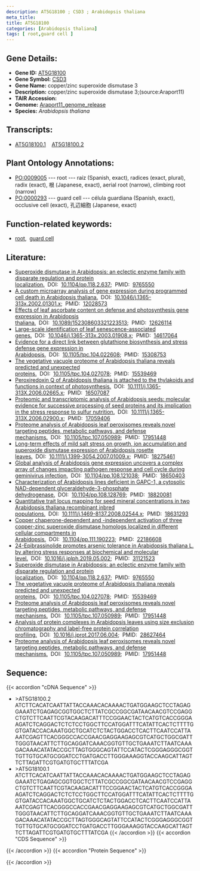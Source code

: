 ```yaml
---
description: AT5G18100 ; CSD3 ; Arabidopsis thaliana
meta_title:
title: AT5G18100
categories: [Arabidopsis thaliana]
tags: [ root,guard cell ]
---
```


## Gene Details:
- **Gene ID:** [AT5G18100](https://www.arabidopsis.org/locus?name=AT5G18100)
- **Gene Symbol:** <u>CSD3</u>
- **Gene Name:** copper/zinc superoxide dismutase 3
- **Description:**   copper/zinc superoxide dismutase 3;(source:Araport11)
- **TAIR Accession:** 
- **Genome:** [Araport11_genome_release](https://www.arabidopsis.org/download/list?dir=Genes%2FAraport11_genome_release)
- **Species:** *Arabidopsis thaliana*

## Transcripts:
   -  [AT5G18100.1](https://www.arabidopsis.org/gene?name=AT5G18100.1)&nbsp;&nbsp;&nbsp;&nbsp;[AT5G18100.2](https://www.arabidopsis.org/gene?name=AT5G18100.2)
## Plant Ontology Annotations:
   - [PO:0009005](https://browser.planteome.org/amigo/term/PO:0009005)&nbsp;---&nbsp;root&nbsp;---&nbsp;raíz (Spanish, exact), radices (exact, plural), radix (exact), 根 (Japanese, exact), aerial root (narrow), climbing root (narrow)
   - [PO:0000293](https://browser.planteome.org/amigo/term/PO:0000293)&nbsp;---&nbsp;guard cell&nbsp;---&nbsp;célula guardiana (Spanish, exact), occlusive cell (exact), 孔辺細胞 (Japanese, exact)
## Function-related keywords:
   - [root](/tags/root/),&nbsp;&nbsp;[guard cell](/tags/guard-cell/)
## Literature:
   - [Superoxide dismutase in Arabidopsis: an eclectic enzyme family with disparate  regulation and protein localization.](https://www.doi.org/10.1104/pp.118.2.637)&nbsp;&nbsp;DOI:&nbsp;&nbsp;[10.1104/pp.118.2.637](https://www.doi.org/10.1104/pp.118.2.637);&nbsp;&nbsp;PMID:&nbsp;&nbsp;[9765550](https://pubmed.ncbi.nlm.nih.gov/9765550/)
   - [A custom microarray analysis of gene expression during programmed cell death in  Arabidopsis thaliana.](https://www.doi.org/10.1046/j.1365-313x.2002.01301.x)&nbsp;&nbsp;DOI:&nbsp;&nbsp;[10.1046/j.1365-313x.2002.01301.x](https://www.doi.org/10.1046/j.1365-313x.2002.01301.x);&nbsp;&nbsp;PMID:&nbsp;&nbsp;[12028573](https://pubmed.ncbi.nlm.nih.gov/12028573/)
   - [Effects of leaf ascorbate content on defense and photosynthesis gene expression  in Arabidopsis thaliana.](https://www.doi.org/10.1089/152308603321223513)&nbsp;&nbsp;DOI:&nbsp;&nbsp;[10.1089/152308603321223513](https://www.doi.org/10.1089/152308603321223513);&nbsp;&nbsp;PMID:&nbsp;&nbsp;[12626114](https://pubmed.ncbi.nlm.nih.gov/12626114/)
   - [Large-scale identification of leaf senescence-associated genes.](https://www.doi.org/10.1046/j.1365-313x.2003.01908.x)&nbsp;&nbsp;DOI:&nbsp;&nbsp;[10.1046/j.1365-313x.2003.01908.x](https://www.doi.org/10.1046/j.1365-313x.2003.01908.x);&nbsp;&nbsp;PMID:&nbsp;&nbsp;[14617064](https://pubmed.ncbi.nlm.nih.gov/14617064/)
   - [Evidence for a direct link between glutathione biosynthesis and stress defense  gene expression in Arabidopsis.](https://www.doi.org/10.1105/tpc.104.022608)&nbsp;&nbsp;DOI:&nbsp;&nbsp;[10.1105/tpc.104.022608](https://www.doi.org/10.1105/tpc.104.022608);&nbsp;&nbsp;PMID:&nbsp;&nbsp;[15308753](https://pubmed.ncbi.nlm.nih.gov/15308753/)
   - [The vegetative vacuole proteome of Arabidopsis thaliana reveals predicted and  unexpected proteins.](https://www.doi.org/10.1105/tpc.104.027078)&nbsp;&nbsp;DOI:&nbsp;&nbsp;[10.1105/tpc.104.027078](https://www.doi.org/10.1105/tpc.104.027078);&nbsp;&nbsp;PMID:&nbsp;&nbsp;[15539469](https://pubmed.ncbi.nlm.nih.gov/15539469/)
   - [Peroxiredoxin Q of Arabidopsis thaliana is attached to the thylakoids and  functions in context of photosynthesis.](https://www.doi.org/10.1111/j.1365-313X.2006.02665.x)&nbsp;&nbsp;DOI:&nbsp;&nbsp;[10.1111/j.1365-313X.2006.02665.x](https://www.doi.org/10.1111/j.1365-313X.2006.02665.x);&nbsp;&nbsp;PMID:&nbsp;&nbsp;[16507087](https://pubmed.ncbi.nlm.nih.gov/16507087/)
   - [Proteomic and transcriptomic analysis of Arabidopsis seeds: molecular evidence  for successive processing of seed proteins and its implication in the stress  response to sulfur nutrition.](https://www.doi.org/10.1111/j.1365-313X.2006.02900.x)&nbsp;&nbsp;DOI:&nbsp;&nbsp;[10.1111/j.1365-313X.2006.02900.x](https://www.doi.org/10.1111/j.1365-313X.2006.02900.x);&nbsp;&nbsp;PMID:&nbsp;&nbsp;[17059406](https://pubmed.ncbi.nlm.nih.gov/17059406/)
   - [Proteome analysis of Arabidopsis leaf peroxisomes reveals novel targeting  peptides, metabolic pathways, and defense mechanisms.](https://www.doi.org/10.1105/tpc.107.050989)&nbsp;&nbsp;DOI:&nbsp;&nbsp;[10.1105/tpc.107.050989](https://www.doi.org/10.1105/tpc.107.050989);&nbsp;&nbsp;PMID:&nbsp;&nbsp;[17951448](https://pubmed.ncbi.nlm.nih.gov/17951448/)
   - [Long-term effects of mild salt stress on growth, ion accumulation and superoxide  dismutase expression of Arabidopsis rosette leaves.](https://www.doi.org/10.1111/j.1399-3054.2007.01009.x)&nbsp;&nbsp;DOI:&nbsp;&nbsp;[10.1111/j.1399-3054.2007.01009.x](https://www.doi.org/10.1111/j.1399-3054.2007.01009.x);&nbsp;&nbsp;PMID:&nbsp;&nbsp;[18275461](https://pubmed.ncbi.nlm.nih.gov/18275461/)
   - [Global analysis of Arabidopsis gene expression uncovers a complex array of  changes impacting pathogen response and cell cycle during geminivirus infection.](https://www.doi.org/10.1104/pp.108.121038)&nbsp;&nbsp;DOI:&nbsp;&nbsp;[10.1104/pp.108.121038](https://www.doi.org/10.1104/pp.108.121038);&nbsp;&nbsp;PMID:&nbsp;&nbsp;[18650403](https://pubmed.ncbi.nlm.nih.gov/18650403/)
   - [Characterization of Arabidopsis lines deficient in GAPC-1, a cytosolic  NAD-dependent glyceraldehyde-3-phosphate dehydrogenase.](https://www.doi.org/10.1104/pp.108.128769)&nbsp;&nbsp;DOI:&nbsp;&nbsp;[10.1104/pp.108.128769](https://www.doi.org/10.1104/pp.108.128769);&nbsp;&nbsp;PMID:&nbsp;&nbsp;[18820081](https://pubmed.ncbi.nlm.nih.gov/18820081/)
   - [Quantitative trait locus mapping for seed mineral concentrations in two  Arabidopsis thaliana recombinant inbred populations.](https://www.doi.org/10.1111/j.1469-8137.2008.02544.x)&nbsp;&nbsp;DOI:&nbsp;&nbsp;[10.1111/j.1469-8137.2008.02544.x](https://www.doi.org/10.1111/j.1469-8137.2008.02544.x);&nbsp;&nbsp;PMID:&nbsp;&nbsp;[18631293](https://pubmed.ncbi.nlm.nih.gov/18631293/)
   - [Copper chaperone-dependent and -independent activation of three copper-zinc  superoxide dismutase homologs localized in different cellular compartments in  Arabidopsis.](https://www.doi.org/10.1104/pp.111.190223)&nbsp;&nbsp;DOI:&nbsp;&nbsp;[10.1104/pp.111.190223](https://www.doi.org/10.1104/pp.111.190223);&nbsp;&nbsp;PMID:&nbsp;&nbsp;[22186608](https://pubmed.ncbi.nlm.nih.gov/22186608/)
   - [24-Epibrassinolide promotes arsenic tolerance in Arabidopsis thaliana L. by  altering stress responses at biochemical and molecular level.](https://www.doi.org/10.1016/j.jplph.2019.05.002)&nbsp;&nbsp;DOI:&nbsp;&nbsp;[10.1016/j.jplph.2019.05.002](https://www.doi.org/10.1016/j.jplph.2019.05.002);&nbsp;&nbsp;PMID:&nbsp;&nbsp;[31121523](https://pubmed.ncbi.nlm.nih.gov/31121523/)
   - [Superoxide dismutase in Arabidopsis: an eclectic enzyme family with disparate  regulation and protein localization.](https://www.doi.org/10.1104/pp.118.2.637)&nbsp;&nbsp;DOI:&nbsp;&nbsp;[10.1104/pp.118.2.637](https://www.doi.org/10.1104/pp.118.2.637);&nbsp;&nbsp;PMID:&nbsp;&nbsp;[9765550](https://pubmed.ncbi.nlm.nih.gov/9765550/)
   - [The vegetative vacuole proteome of Arabidopsis thaliana reveals predicted and  unexpected proteins.](https://www.doi.org/10.1105/tpc.104.027078)&nbsp;&nbsp;DOI:&nbsp;&nbsp;[10.1105/tpc.104.027078](https://www.doi.org/10.1105/tpc.104.027078);&nbsp;&nbsp;PMID:&nbsp;&nbsp;[15539469](https://pubmed.ncbi.nlm.nih.gov/15539469/)
   - [Proteome analysis of Arabidopsis leaf peroxisomes reveals novel targeting  peptides, metabolic pathways, and defense mechanisms.](https://www.doi.org/10.1105/tpc.107.050989)&nbsp;&nbsp;DOI:&nbsp;&nbsp;[10.1105/tpc.107.050989](https://www.doi.org/10.1105/tpc.107.050989);&nbsp;&nbsp;PMID:&nbsp;&nbsp;[17951448](https://pubmed.ncbi.nlm.nih.gov/17951448/)
   - [Analysis of protein complexes in Arabidopsis leaves using size exclusion  chromatography and label-free protein correlation profiling.](https://www.doi.org/10.1016/j.jprot.2017.06.004)&nbsp;&nbsp;DOI:&nbsp;&nbsp;[10.1016/j.jprot.2017.06.004](https://www.doi.org/10.1016/j.jprot.2017.06.004);&nbsp;&nbsp;PMID:&nbsp;&nbsp;[28627464](https://pubmed.ncbi.nlm.nih.gov/28627464/)
   - [Proteome analysis of Arabidopsis leaf peroxisomes reveals novel targeting  peptides, metabolic pathways, and defense mechanisms.](https://www.doi.org/10.1105/tpc.107.050989)&nbsp;&nbsp;DOI:&nbsp;&nbsp;[10.1105/tpc.107.050989](https://www.doi.org/10.1105/tpc.107.050989);&nbsp;&nbsp;PMID:&nbsp;&nbsp;[17951448](https://pubmed.ncbi.nlm.nih.gov/17951448/)
## Sequence:
{{< accordion "cDNA Sequence" >}}
- \>AT5G18100.2
ATCTTCACATCAATTATTACCAAACACAAAACTGATGGAAGCTCCTAGAGGAAATCTGAGAGCGGTGGCTCTTATCGCCGGCGATAACAACGTCCGAGGCTGTCTTCAATTCGTACAAGACATTTCCGGAACTACTCATGTCACCGGGAAGATCTCAGGACTCTCTCCTGGCTTCCATGGATTTCATATTCACTCTTTTGGTGATACCACAAATGGCTGCATCTCTACTGGACCTCACTTCAATCCATTAAATCGAGTTCACGGGCCACCGAACGAGGAAGAGCGTCATGCTGGCGATTTGGGTAACATTCTTGCAGGATCAAACGGTGTTGCTGAAATCTTAATCAAAGACAAACATATACCGCTTAGTGGGCAGTATTCCATACTCGGGAGGGCGGTTGTTGTGCATGCGGATCCTGATGACCTTGGGAAAGGTACCAAGCATTAGTTCTTAGATTCGTGATGTGCTTTATCGA
- \>AT5G18100.1
ATCTTCACATCAATTATTACCAAACACAAAACTGATGGAAGCTCCTAGAGGAAATCTGAGAGCGGTGGCTCTTATCGCCGGCGATAACAACGTCCGAGGCTGTCTTCAATTCGTACAAGACATTTCCGGAACTACTCATGTCACCGGGAAGATCTCAGGACTCTCTCCTGGCTTCCATGGATTTCATATTCACTCTTTTGGTGATACCACAAATGGCTGCATCTCTACTGGACCTCACTTCAATCCATTAAATCGAGTTCACGGGCCACCGAACGAGGAAGAGCGTCATGCTGGCGATTTGGGTAACATTCTTGCAGGATCAAACGGTGTTGCTGAAATCTTAATCAAAGACAAACATATACCGCTTAGTGGGCAGTATTCCATACTCGGGAGGGCGGTTGTTGTGCATGCGGATCCTGATGACCTTGGGAAAGGTACCAAGCATTAGTTCTTAGATTCGTGATGTGCTTTATCGA
{{< /accordion >}}
{{< accordion "CDS Sequence" >}}

{{< /accordion >}}
{{< accordion "Protein Sequence" >}}

{{< /accordion >}}
